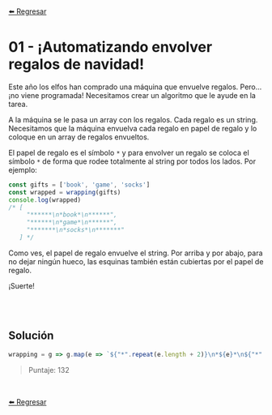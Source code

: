 [⬅️ Regresar](https://github.com/cosmoart/adventJS)

# 01 - ¡Automatizando envolver regalos de navidad!

Este año los elfos han comprado una máquina que envuelve regalos. Pero... ¡no viene programada! Necesitamos crear un algoritmo que le ayude en la tarea.

A la máquina se le pasa un array con los regalos. Cada regalo es un string. Necesitamos que la máquina envuelva cada regalo en papel de regalo y lo coloque en un array de regalos envueltos.

El papel de regalo es el símbolo `*` y para envolver un regalo se coloca el símbolo `*` de forma que rodee totalmente al string por todos los lados. Por ejemplo:

```js
const gifts = ['book', 'game', 'socks']
const wrapped = wrapping(gifts)
console.log(wrapped)
/* [
     "******\n*book*\n******",
     "******\n*game*\n******",
     "*******\n*socks*\n*******"
   ] */
```

Como ves, el papel de regalo envuelve el string. Por arriba y por abajo, para no dejar ningún hueco, las esquinas también están cubiertas por el papel de regalo.

¡Suerte!

<br/>
<br/>

## Solución

```js
wrapping = g => g.map(e => `${"*".repeat(e.length + 2)}\n*${e}*\n${"*".repeat(e.length + 2)}`)
```

> Puntaje: 132

<br/>

[⬅️ Regresar](https://github.com/cosmoart/adventJS)